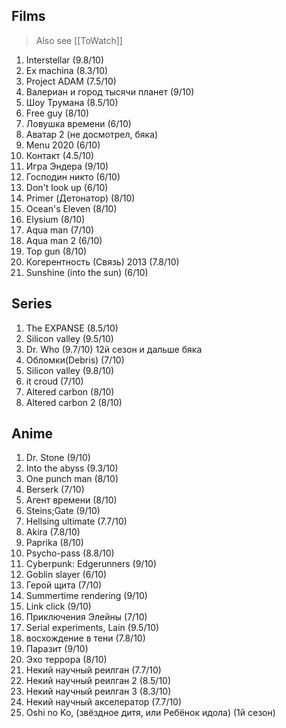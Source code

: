 ## Films

> Also see [[ToWatch]]

1. Interstellar (9.8/10)
2. Ex machina (8.3/10) 
3. Project ADAM (7.5/10)
4. Валериан и город тысячи планет (9/10)
5. Шоу Трумана (8.5/10)
6. Free guy (8/10)
7. Ловушка времени (6/10)
8. Аватар 2 (не досмотрел, бяка)
9. Menu 2020 (6/10)
10. Контакт (4.5/10)
11. Игра Эндера (9/10)
12. Господин никто (6/10)
13. Don't look up (6/10)
14. Primer (Детонатор) (8/10)
15. Ocean's Eleven (8/10)
16. Elysium (8/10)
17. Aqua man (7/10)
18. Aqua man 2 (6/10)
19.  Top gun (8/10)
20. Когерентность (Связь) 2013 (7.8/10)
21. Sunshine (into the sun) (6/10)

## Series

1. The EXPANSE (8.5/10)
2. Silicon valley (9.5/10)
3. Dr. Who (9.7/10) 12й сезон и дальше бяка
4. Обломки(Debris) (7/10)
5. Silicon valley (9.8/10)
6. it croud (7/10)
7. Altered carbon (8/10)
8. Altered carbon 2 (8/10)

## Anime

1. Dr. Stone (9/10)
2. Into the abyss (9.3/10)
3. One punch man (8/10)
4. Berserk (7/10)
5. Агент времени (8/10)
6. Steins;Gate (9/10)
7. Hellsing ultimate (7.7/10)
8. Akira (7.8/10)
9. Paprika (8/10)
10. Psycho-pass (8.8/10)
11. Cyberpunk: Edgerunners (9/10)
12. Goblin slayer (6/10)
13. Герой щита (7/10)
14. Summertime rendering (9/10)
15. Link click (9/10)
16. Приключения Элейны (7/10)
17. Serial experiments, Lain (9.5/10)
18. восхождение в тени  (7.8/10)
19. Паразит (9/10)
20. Эхо террора (8/10)
21. Некий научный реилган (7.7/10)
22. Некий научный реилган 2 (8.5/10)
23. Некий научный реилган 3 (8.3/10)
24. Некий научный акселератор (7.7/10)
25. Oshi no Ko, (звёздное дитя, или Ребёнок идола) (1й сезон)
